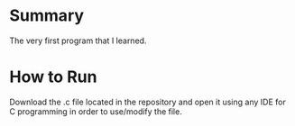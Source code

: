 # Summary
The very first program that I learned.

# How to Run
Download the .c file located in the repository and open it using any IDE for C programming in order to use/modify the file.
